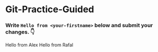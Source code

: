 # Git-Practice-Guided

### Write `Hello from <your-firstname>` below and submit your changes. 👇

Hello from Alex
Hello from Rafal
